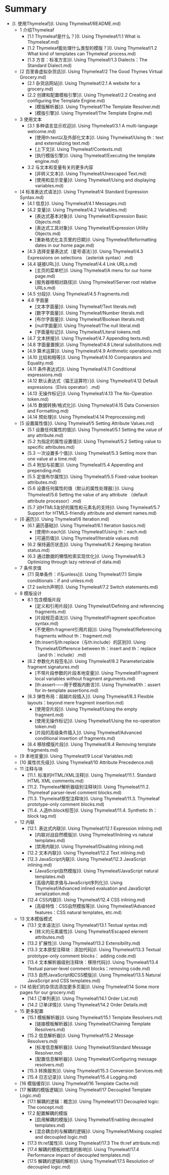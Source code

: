 # Summary

* [I. 使用Thymeleaf](I. Using Thymeleaf/README.md)
    * 1 介绍Thymeleaf
        * [1.1 Thymeleaf是什么？](I. Using Thymeleaf/1.1 What is Thymeleaf.md)
        * [1.2 Thymeleaf能处理什么类型的模版？](I. Using Thymeleaf/1.2 What kind of templates can Thymeleaf process.md)
        * [1.3 方言：标准方言](I. Using Thymeleaf/1.3 Dialects：The Standard Dialect.md)
    * [2 百里香虚拟杂货店](I. Using Thymeleaf/2 The Good Thymes Virtual Grocery.md)
        * [2.1 杂货店网站](I. Using Thymeleaf/2.1 A website for a grocery.md)
        * [2.2 创建和配置模板引擎](I. Using Thymeleaf/2.2 Creating and configuring the Template Engine.md)
        	* [模版解析器](I. Using Thymeleaf/The Template Resolver.md)
        	* [模版引擎](I. Using Thymeleaf/The Template Engine.md)
    * 3 使用文本
        * [3.1 多种语言显示欢迎](I. Using Thymeleaf/3.1 A multi-language welcome.md)
        	* [使用th:text以及外部化文本](I. Using Thymeleaf/Using th：text and externalizing text.md)
            * [上下文](I. Using Thymeleaf/Contexts.md)
            * [执行模版引擎](I. Using Thymeleaf/Executing the template engine.md)
        * 3.2 与文本和变量有关的更多内容
            * [非转义文本](I. Using Thymeleaf/Unescaped Text.md)
            * [使用和显示变量](I. Using Thymeleaf/Using and displaying variables.md)
    * [4 标准表达式语法](I. Using Thymeleaf/4 Standard Expression Syntax.md)
        * [4.1 信息](I. Using Thymeleaf/4.1 Messages.md)
        * [4.2 变量](I. Using Thymeleaf/4.2 Variables.md)
            * [表达式基本对象](I. Using Thymeleaf/Expression Basic Objects.md)
            * [表达式工具对象](I. Using Thymeleaf/Expression Utility Objects.md)
            * [重新格式化主页里的日期](I. Using Thymeleaf/Reformatting dates in our home page.md)
        * [4.3 选择变量表达式（星号语法）](I. Using Thymeleaf/4.3 Expressions on selections （asterisk syntax）.md)
        * [4.4 链接URL](I. Using Thymeleaf/4.4 Link URLs.md)
            * [主页的菜单栏](I. Using Thymeleaf/A menu for our home page.md)
            * [服务器根相对路径](I. Using Thymeleaf/Server root relative URLs.md)
        * [4.5 分段](I. Using Thymeleaf/4.5 Fragments.md)
        * 4.6 字面量
            * [文本字面量](I. Using Thymeleaf/Text literals.md)
            * [数字字面量](I. Using Thymeleaf/Number literals.md)
            * [布尔字面量](I. Using Thymeleaf/Boolean literals.md)
            * [null字面量](I. Using Thymeleaf/The null literal.md)
            * [字面量标记](I. Using Thymeleaf/Literal tokens.md)
        * [4.7 文本拼接](I. Using Thymeleaf/4.7 Appending texts.md)
        * [4.8 字面量置换](I. Using Thymeleaf/4.8 Literal substitutions.md)
        * [4.9 算术运算](I. Using Thymeleaf/4.9 Arithmetic operations.md)
        * [4.10 比较和相等](I. Using Thymeleaf/4.10 Comparators and Equality.md)
        * [4.11 条件表达式](I. Using Thymeleaf/4.11 Conditional expressions.md)
        * [4.12 默认表达式（猫王运算符）](I. Using Thymeleaf/4.12 Default expressions（Elvis operator）.md)
        * [4.13 无操作标记](I. Using Thymeleaf/4.13 The No-Operation token.md)
        * [4.15 数据转换/格式化](I. Using Thymeleaf/4.15 Data Conversion and Formatting.md)
        * [4.14 预处理](I. Using Thymeleaf/4.14 Preprocessing.md)
    * [5 设置属性值](I. Using Thymeleaf/5 Setting Attribute Values.md)
        * [5.1 设置任何属性的值](I. Using Thymeleaf/5.1 Setting the value of any attribute.md)
        * [5.2 为指定的属性设置值](I. Using Thymeleaf/5.2 Setting value to specific attributes.md)
        * [5.3 一次设置多个值](I. Using Thymeleaf/5.3 Setting more than one value at a time.md)
        * [5.4 附加与前置](I. Using Thymeleaf/5.4 Appending and prepending.md)
        * [5.5 定值布尔属性](I. Using Thymeleaf/5.5 Fixed-value boolean attributes.md)
        * [5.6 设置任何属性的值（默认的属性处理器）](I. Using Thymeleaf/5.6 Setting the value of any attribute （default attribute processor）.md)
        * [5.7 对HTML5友好的属性和元素名的支持](I. Using Thymeleaf/5.7 Support for HTML5-friendly attribute and element names.md)
    * [6 遍历](I. Using Thymeleaf/6 Iteration.md)
        * [6.1 遍历基础](I. Using Thymeleaf/6.1 Iteration basics.md)
            * [使用th:each](I. Using Thymeleaf/Using th：each.md)
            * [可遍历值](I. Using Thymeleaf/Iterable values.md)
        * [6.2 保持遍历状态](I. Using Thymeleaf/6.2 Keeping iteration status.md)
        * [6.3 通过数据的懒惰检索实现优化](I. Using Thymeleaf/6.3 Optimizing through lazy retrieval of data.md)
    * 7 条件求值
    	* [7.1 简单条件：if与unless](I. Using Thymeleaf/7.1 Simple conditionals：if and unless.md)
    	* [7.2 switch声明](I. Using Thymeleaf/7.2 Switch statements.md)
    * 8 模版设计
        * 8.1 包含模版片段
            * [定义和引用片段](I. Using Thymeleaf/Defining and referencing fragments.md)
            * [片段规范语法](I. Using Thymeleaf/Fragment specification syntax.md)
            * [不使用th:fragment引用片段](I. Using Thymeleaf/Referencing fragments without th：fragment.md)
            * [th:insert与th:replace（与th:include）的区别](I. Using Thymeleaf/Difference between th：insert and th：replace （and th：include）.md)
        * [8.2 参数化片段签名](I. Using Thymeleaf/8.2 Parameterizable fragment signatures.md)
            * [不带片段参数的片段本地变量](I. Using Thymeleaf/Fragment local variables without fragment arguments.md)
            * [th:assert——用于模板内断言](I. Using Thymeleaf/th：assert for in-template assertions.md)
        * [8.3 弹性布局：超越片段插入](I. Using Thymeleaf/8.3 Flexible layouts：beyond mere fragment insertion.md)
            * [使用空片段](I. Using Thymeleaf/Using the empty fragment.md)
            * [使用无操作标记](I. Using Thymeleaf/Using the no-operation token.md)
            * [片段的高级条件插入](I. Using Thymeleaf/Advanced conditional insertion of fragments.md)
        * [8.4 移除模版片段](I. Using Thymeleaf/8.4 Removing template fragments.md)
    * [9 本地变量](I. Using Thymeleaf/9 Local Variables.md)
    * [10 属性优先级](I. Using Thymeleaf/10 Attribute Precedence.md)
    * 11 注释与块
        * [11.1. 标准的HTML/XML注释](I. Using Thymeleaf/11.1. Standard HTML XML comments.md)
        * [11.2. Thymeleaf解析器级别注释块](I. Using Thymeleaf/11.2. Thymeleaf parser-level comment blocks.md)
        * [11.3. Thymeleaf原型注释块](I. Using Thymeleaf/11.3. Thymeleaf prototype-only comment blocks.md)
        * [11.4. 人造th:block标签](I. Using Thymeleaf/11.4. Synthetic th：block tag.md)
    * 12 内联
        * [12.1. 表达式内联](I. Using Thymeleaf/12.1 Expression inlining.md)
            * [内联对战自然模版](I. Using Thymeleaf/Inlining vs natural templates.md)
            * [禁用内联](I. Using Thymeleaf/Disabling inlining.md)
        * [12.2 文本内联](I. Using Thymeleaf/12.2 Text inlining.md)
        * [12.3 JavaScript内联](I. Using Thymeleaf/12.3 JavaScript inlining.md)
            * [JavaScript自然模版](I. Using Thymeleaf/JavaScript natural templates.md)
            * [高级内联求值与JavaScript序列化](I. Using Thymeleaf/Advanced inlined evaluation and JavaScript serialization.md)
        * [12.4 CSS内联](I. Using Thymeleaf/12.4 CSS inlining.md)
            * [高级特性：CSS自然模版等](I. Using Thymeleaf/Advanced features：CSS natural templates, etc.md)
    * 13 文本模版模式
        * [13.1 文本语法](I. Using Thymeleaf/13.1 Textual syntax.md)
            * [转义的元素属性](I. Using Thymeleaf/Escaped element attributes.md)
        * [13.2 扩展性](I. Using Thymeleaf/13.2 Extensibility.md)
        * [13.3 文本原型注释块：添加代码](I. Using Thymeleaf/13.3 Textual prototype-only comment blocks： adding code.md)
        * [13.4 文本解析器级别注释块：移除代码](I. Using Thymeleaf/13.4 Textual parser-level comment blocks：removing code.md)
        * [13.5 自然JavaScript和CSS模版](I. Using Thymeleaf/13.5 Natural JavaScript and CSS templates.md)
    * [14 给我们的杂货店添加更多页面](I. Using Thymeleaf/14 Some more pages for our grocery.md)
        * [14.1 订单列表](I. Using Thymeleaf/14.1 Order List.md)
        * [14.2 订单详情](I. Using Thymeleaf/14.2 Order Details.md)
    * 15 更多配置
        * [15.1 模板解析器](I. Using Thymeleaf/15.1 Template Resolvers.md)
            * [链接模板解析器](I. Using Thymeleaf/Chaining Template Resolvers.md)
        * [15.2 信息解析器](I. Using Thymeleaf/15.2 Message Resolvers.md)
            * [标准信息解析器](I. Using Thymeleaf/Standard Message Resolver.md)
            * [配置信息解析器](I. Using Thymeleaf/Configuring message resolvers.md)
        * [15.3 转换服务](I. Using Thymeleaf/15.3 Conversion Services.md)
        * [15.4 日志记录](I. Using Thymeleaf/15.4 Logging.md)
    * [16 模版缓存](I. Using Thymeleaf/16 Template Cache.md)
    * [17 解耦的模版逻辑](I. Using Thymeleaf/17 Decoupled Template Logic.md)
        * [17.1 解耦的逻辑：概念](I. Using Thymeleaf/17.1 Decoupled logic: The concept.md)
        * 17.2 配置解耦的模版
            * [启用解耦的模版](I. Using Thymeleaf/Enabling decoupled templates.md)
            * [混合耦合的与解耦的逻辑](I. Using Thymeleaf/Mixing coupled and decoupled logic.md)
        * [17.3 th:ref属性](I. Using Thymeleaf/17.3 The th:ref attribute.md)
        * [17.4 解耦的模板对性能的影响](I. Using Thymeleaf/17.4 Performance impact of decoupled templates.md)
        * [17.5 解耦的逻辑的解析](I. Using Thymeleaf/17.5 Resolution of decoupled logic.md)
